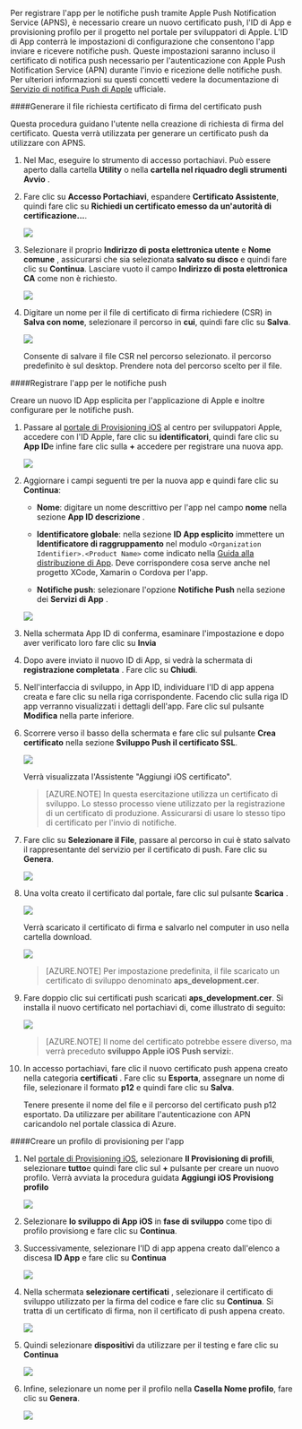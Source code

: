 

Per registrare l'app per le notifiche push tramite Apple Push Notification Service (APNS), è necessario creare un nuovo certificato push, l'ID di App e provisioning profilo per il progetto nel portale per sviluppatori di Apple. L'ID di App conterrà le impostazioni di configurazione che consentono l'app inviare e ricevere notifiche push. Queste impostazioni saranno incluso il certificato di notifica push necessario per l'autenticazione con Apple Push Notification Service (APN) durante l'invio e ricezione delle notifiche push. Per ulteriori informazioni su questi concetti vedere la documentazione di [Servizio di notifica Push di Apple](http://go.microsoft.com/fwlink/p/?LinkId=272584) ufficiale.


####<a name="generate-the-certificate-signing-request-file-for-the-push-certificate"></a>Generare il file richiesta certificato di firma del certificato push

Questa procedura guidano l'utente nella creazione di richiesta di firma del certificato. Questa verrà utilizzata per generare un certificato push da utilizzare con APNS.

1. Nel Mac, eseguire lo strumento di accesso portachiavi. Può essere aperto dalla cartella **Utility** o nella **cartella nel riquadro degli strumenti Avvio** .

2. Fare clic su **Accesso Portachiavi**, espandere **Certificato Assistente**, quindi fare clic su **Richiedi un certificato emesso da un'autorità di certificazione...**.

    ![](./media/notification-hubs-xamarin-enable-apple-push-notifications/notification-hubs-request-cert-from-ca.png)

3. Selezionare il proprio **Indirizzo di posta elettronica utente** e **Nome comune** , assicurarsi che sia selezionata **salvato su disco** e quindi fare clic su **Continua**. Lasciare vuoto il campo **Indirizzo di posta elettronica CA** come non è richiesto.

    ![](./media/notification-hubs-xamarin-enable-apple-push-notifications/notification-hubs-csr-info.png)

4. Digitare un nome per il file di certificato di firma richiedere (CSR) in **Salva con nome**, selezionare il percorso in **cui**, quindi fare clic su **Salva**.

    ![](./media/notification-hubs-xamarin-enable-apple-push-notifications/notification-hubs-save-csr.png)

    Consente di salvare il file CSR nel percorso selezionato. il percorso predefinito è sul desktop. Prendere nota del percorso scelto per il file.


####<a name="register-your-app-for-push-notifications"></a>Registrare l'app per le notifiche push

Creare un nuovo ID App esplicita per l'applicazione di Apple e inoltre configurare per le notifiche push.  

1. Passare al [portale di Provisioning iOS](http://go.microsoft.com/fwlink/p/?LinkId=272456) al centro per sviluppatori Apple, accedere con l'ID Apple, fare clic su **identificatori**, quindi fare clic su **App ID**e infine fare clic sulla **+** accedere per registrare una nuova app.

    ![](./media/notification-hubs-xamarin-enable-apple-push-notifications/notification-hubs-ios-appids.png)

2. Aggiornare i campi seguenti tre per la nuova app e quindi fare clic su **Continua**:

    * **Nome**: digitare un nome descrittivo per l'app nel campo **nome** nella sezione **App ID descrizione** .

    * **Identificatore globale**: nella sezione **ID App esplicito** immettere un **Identificatore di raggruppamento** nel modulo `<Organization Identifier>.<Product Name>` come indicato nella [Guida alla distribuzione di App](https://developer.apple.com/library/mac/documentation/IDEs/Conceptual/AppDistributionGuide/ConfiguringYourApp/ConfiguringYourApp.html#//apple_ref/doc/uid/TP40012582-CH28-SW8). Deve corrispondere cosa serve anche nel progetto XCode, Xamarin o Cordova per l'app.

    * **Notifiche push**: selezionare l'opzione **Notifiche Push** nella sezione dei **Servizi di App** .

    ![](./media/notification-hubs-xamarin-enable-apple-push-notifications/notification-hubs-new-appid-info.png)

3.  Nella schermata App ID di conferma, esaminare l'impostazione e dopo aver verificato loro fare clic su **Invia**

4.  Dopo avere inviato il nuovo ID di App, si vedrà la schermata di **registrazione completata** . Fare clic su **Chiudi**.

5. Nell'interfaccia di sviluppo, in App ID, individuare l'ID di app appena creata e fare clic su nella riga corrispondente. Facendo clic sulla riga ID app verranno visualizzati i dettagli dell'app. Fare clic sul pulsante **Modifica** nella parte inferiore.

6. Scorrere verso il basso della schermata e fare clic sul pulsante **Crea certificato** nella sezione **Sviluppo Push il certificato SSL**.

    ![](./media/notification-hubs-xamarin-enable-apple-push-notifications/notification-hubs-appid-create-cert.png)

    Verrà visualizzata l'Assistente "Aggiungi iOS certificato".

    > [AZURE.NOTE] In questa esercitazione utilizza un certificato di sviluppo. Lo stesso processo viene utilizzato per la registrazione di un certificato di produzione. Assicurarsi di usare lo stesso tipo di certificato per l'invio di notifiche.

7. Fare clic su **Selezionare il File**, passare al percorso in cui è stato salvato il rappresentante del servizio per il certificato di push. Fare clic su **Genera**.

    ![](./media/notification-hubs-xamarin-enable-apple-push-notifications/notification-hubs-appid-cert-choose-csr.png)

8. Una volta creato il certificato dal portale, fare clic sul pulsante **Scarica** .

    ![](./media/notification-hubs-xamarin-enable-apple-push-notifications/notification-hubs-appid-download-cert.png)

    Verrà scaricato il certificato di firma e salvarlo nel computer in uso nella cartella download.

    ![](./media/notification-hubs-enable-apple-push-notifications/notification-hubs-cert-downloaded.png)

    > [AZURE.NOTE] Per impostazione predefinita, il file scaricato un certificato di sviluppo denominato **aps_development.cer**.

9. Fare doppio clic sui certificati push scaricati **aps_development.cer**. Si installa il nuovo certificato nel portachiavi di, come illustrato di seguito:

    ![](./media/notification-hubs-xamarin-enable-apple-push-notifications/notification-hubs-cert-in-keychain.png)

    > [AZURE.NOTE] Il nome del certificato potrebbe essere diverso, ma verrà preceduto **sviluppo Apple iOS Push servizi:**.

10. In accesso portachiavi, fare clic il nuovo certificato push appena creato nella categoria **certificati** . Fare clic su **Esporta**, assegnare un nome di file, selezionare il formato **p12** e quindi fare clic su **Salva**.

    Tenere presente il nome del file e il percorso del certificato push p12 esportato. Da utilizzare per abilitare l'autenticazione con APN caricandolo nel portale classica di Azure.



####<a name="create-a-provisioning-profile-for-the-app"></a>Creare un profilo di provisioning per l'app

1. Nel <a href="http://go.microsoft.com/fwlink/p/?LinkId=272456" target="_blank">portale di Provisioning iOS</a>, selezionare **Il Provisioning di profili**, selezionare **tutto**e quindi fare clic sul **+** pulsante per creare un nuovo profilo. Verrà avviata la procedura guidata **Aggiungi iOS Provisiong profilo**

    ![](./media/notification-hubs-xamarin-enable-apple-push-notifications/notification-hubs-new-provisioning-profile.png)

2. Selezionare **lo sviluppo di App iOS** in **fase di sviluppo** come tipo di profilo provisiong e fare clic su **Continua**.


3. Successivamente, selezionare l'ID di app appena creato dall'elenco a discesa **ID App** e fare clic su **Continua**

    ![](./media/notification-hubs-xamarin-enable-apple-push-notifications/notification-hubs-select-appid-for-provisioning.png)


4. Nella schermata **selezionare certificati** , selezionare il certificato di sviluppo utilizzato per la firma del codice e fare clic su **Continua**. Si tratta di un certificato di firma, non il certificato di push appena creato.

    ![](./media/notification-hubs-xamarin-enable-apple-push-notifications/notification-hubs-provisioning-select-cert.png)


5. Quindi selezionare **dispositivi** da utilizzare per il testing e fare clic su **Continua**

    ![](./media/notification-hubs-xamarin-enable-apple-push-notifications/notification-hubs-provisioning-select-devices.png)


6. Infine, selezionare un nome per il profilo nella **Casella Nome profilo**, fare clic su **Genera**.

    ![](./media/notification-hubs-xamarin-enable-apple-push-notifications/notification-hubs-provisioning-name-profile.png)
